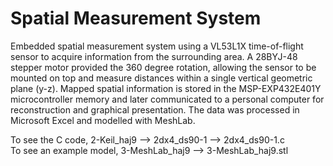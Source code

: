 # Spatial Measurement System

Embedded spatial measurement system using a VL53L1X time-of-flight sensor to acquire information from the surrounding area.  A 28BYJ-48 stepper motor provided the 360 degree rotation, allowing the sensor to be mounted on top and measure distances within a single vertical geometric plane (y-z).  Mapped spatial information is stored in the MSP-EXP432E401Y microcontroller memory and later communicated to a personal computer for reconstruction and graphical presentation. The data was processed in Microsoft Excel and modelled with MeshLab. 

To see the C code, 2-Keil_haj9 --> 2dx4_ds90-1 --> 2dx4_ds90-1.c <br>
To see an example model, 3-MeshLab_haj9 --> 3-MeshLab_haj9.stl
